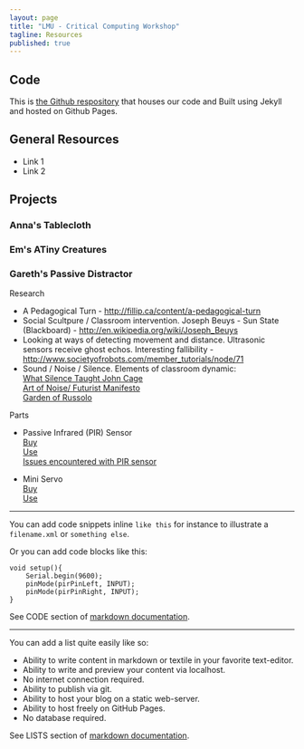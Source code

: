 ```yaml
---
layout: page
title: "LMU - Critical Computing Workshop"
tagline: Resources
published: true
---
```


## Code
This is [the Github respository](https://github.com/opensystemsassociation/lmu-munich-workshop "LMU Munich Workshop - Github Repo") that houses our code and 
Built using Jekyll and hosted on Github Pages.  

## General Resources
- Link 1
- Link 2

## Projects
### Anna's Tablecloth

### Em's ATiny Creatures

### Gareth's Passive Distractor

Research
- A Pedagogical Turn - http://fillip.ca/content/a-pedagogical-turn
- Social Scultpure / Classroom intervention. Joseph Beuys - Sun State (Blackboard) - http://en.wikipedia.org/wiki/Joseph_Beuys
- Looking at ways of detecting movement and distance. Ultrasonic sensors receive ghost echos. Interesting fallibility - http://www.societyofrobots.com/member_tutorials/node/71
- Sound / Noise / Silence. Elements of classroom dynamic:  
[What Silence Taught John Cage](http://rosewhitemusic.com/piano/writings/silence-taught-john-cage/)  
[Art of Noise/ Futurist Manifesto](http://www.artype.de/Sammlung/pdf/russolo_noise.pdf)  
[Garden of Russolo](http://yurisuzuki.com/works/garden-of-russolo/)

Parts

- Passive Infrared (PIR) Sensor  
[Buy](http://oomlout.co.uk/collections/extra-pieces/products/motion-detector-pirs)  
[Use](http://bildr.org/2011/06/pir_arduino/)  
[Issues encountered with PIR sensor](http://electronics.stackexchange.com/questions/91040/pir-sensor-with-open-collector-arduino-anomalous-results/92989)

- Mini Servo  
[Buy](http://oomlout.co.uk/products/servo-micro-springrc-2309b)  
[Use](http://arduino.cc/en/Tutorial/Knob)


* * *

You can add code snippets inline `like this` for instance to illustrate a `filename.xml` or `something else`.

Or you can add code blocks like this:
    
    void setup(){
        Serial.begin(9600);
        pinMode(pirPinLeft, INPUT);
        pinMode(pirPinRight, INPUT);
    }
    

See CODE section of [markdown documentation](http://daringfireball.net/projects/markdown/basics).

* * *

You can add a list quite easily like so:

- Ability to write content in markdown or textile in your favorite text-editor.
- Ability to write and preview your content via localhost.
- No internet connection required.
- Ability to publish via git.
- Ability to host your blog on a static web-server.
- Ability to host freely on GitHub Pages.
- No database required.

See LISTS section of [markdown documentation](http://daringfireball.net/projects/markdown/basics).